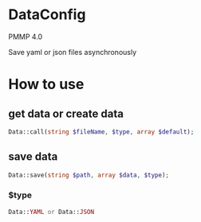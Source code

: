 # DataConfig
PMMP 4.0

Save yaml or json files asynchronously

# How to use

## get data or create data
```php
Data::call(string $fileName, $type, array $default);
```

## save data
```php
Data::save(string $path, array $data, $type);
```

### $type
```php
Data::YAML or Data::JSON
```
